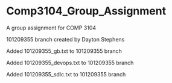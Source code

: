 # Comp3104_Group_Assignment
A group assignment for COMP 3104

101209355 branch created by Dayton Stephens 

Added 101209355_gb.txt to 101209355 branch

Added 101209355_devops.txt to 101209355 branch

Added 101209355_sdlc.txt to 101209355 branch
